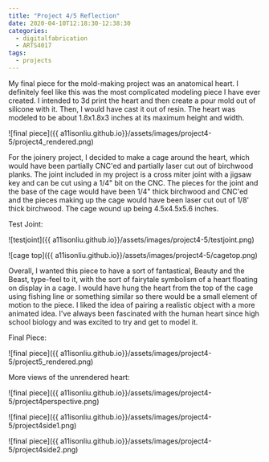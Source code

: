 ```yaml
---
title: "Project 4/5 Reflection"
date: 2020-04-10T12:18:30-12:38:30
categories:
  - digitalfabrication
  - ARTS4017
tags:
  - projects
---
```


My final piece for the mold-making project was an anatomical heart. I definitely feel like this was the most complicated modeling piece I have ever created. I intended to 3d print the heart and then create a pour mold out of silicone with it. Then, I would have cast it out of resin. The heart was modeled to be about 1.8x1.8x3 inches at its maximum height and width.

![final piece]({{ a11isonliu.github.io}}/assets/images/project4-5/project4_rendered.png)

For the joinery project, I decided to make a cage around the heart, which would have been partially CNC'ed and partially laser cut out of birchwood planks. The joint included in my project is a cross miter joint with a jigsaw key and can be cut using a 1/4" bit on the CNC. The pieces for the joint and the base of the cage would have been 1/4" thick birchwood and CNC'ed and the pieces making up the cage would have been laser cut out of 1/8' thick birchwood. The cage wound up being 4.5x4.5x5.6 inches.

Test Joint:

![testjoint]({{ a11isonliu.github.io}}/assets/images/project4-5/testjoint.png)

![cage top]({{ a11isonliu.github.io}}/assets/images/project4-5/cagetop.png)

Overall, I wanted this piece to have a sort of fantastical, Beauty and the Beast, type-feel to it, with the sort of fairytale symbolism of a heart floating on display in a cage. I would have hung the heart from the top of the cage using fishing line or something similar so there would be a small element of motion to the piece. I liked the idea of pairing a realistic object with a more animated idea. I've always been fascinated with the human heart since high school biology and was excited to try and get to model it.


Final Piece:

![final piece]({{ a11isonliu.github.io}}/assets/images/project4-5/project5_rendered.png)

More views of the unrendered heart:

![final piece]({{ a11isonliu.github.io}}/assets/images/project4-5/project4perspective.png)

![final piece]({{ a11isonliu.github.io}}/assets/images/project4-5/project4side1.png)

![final piece]({{ a11isonliu.github.io}}/assets/images/project4-5/project4side2.png)


